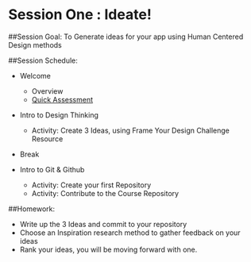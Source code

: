 # Session One : Ideate!

##Session Goal: To Generate ideas for your app using Human Centered Design methods

##Session Schedule:
- Welcome
  - Overview
  - [Quick Assessment](http://bitly.com/blue1647nov16course)

- Intro to Design Thinking
  - Activity: Create 3 Ideas, using Frame Your Design Challenge Resource

- Break

- Intro to Git & Github
  - Activity: Create your first Repository
  - Activity: Contribute to the Course Repository

##Homework:
- Write up the 3 Ideas and commit to your repository
- Choose an Inspiration research method to gather feedback on your ideas
- Rank your ideas, you will be moving forward with one.
